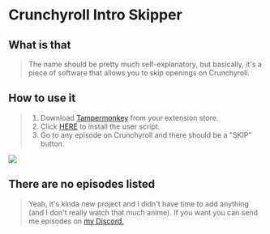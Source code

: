 # Crunchyroll Intro Skipper

## What is that

> The name should be pretty much self-explanatory, but basically, it's a piece of software that allows you to skip openings on Crunchyroll.

## How to use it

> 1.  Download [Tampermonkey](https://www.tampermonkey.net/) from your extension store.
> 2.  Click [HERE](https://github.com/HKGx/Crunchyroll-Skip-Intro/raw/master/Tampermonkey/main.user.js) to install the user script.
> 3.  Go to any episode on Crunchyroll and there should be a "SKIP" button.

![](https://i.imgur.com/oq4acmN.gif)

## There are no episodes listed

> Yeah, it's kinda new project and I didn't have time to add anything (and I don't really watch that much anime).
> If you want you can send me episodes on [my Discord.](https://discord.gg/HSQyVuh)

